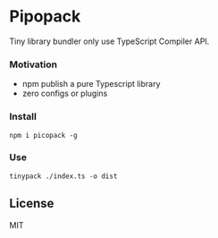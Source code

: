 # Pipopack

Tiny library bundler only use TypeScript Compiler API.

### Motivation

- npm publish a pure Typescript library
- zero configs or plugins

### Install

```shell
npm i picopack -g
```

### Use

```shell
tinypack ./index.ts -o dist
```

## License

MIT
